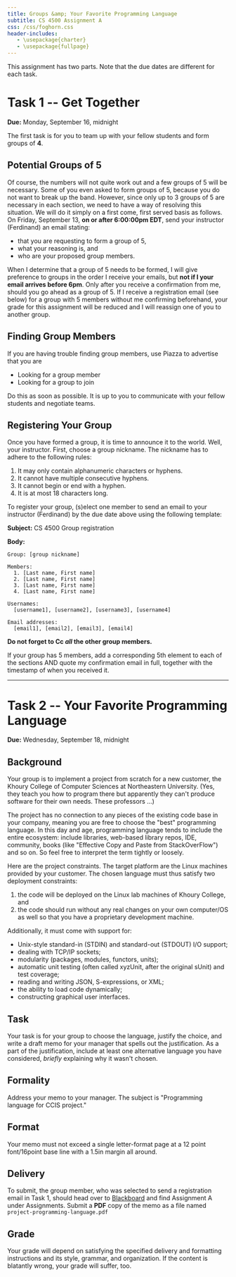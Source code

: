 ```yaml
---
title: Groups &amp; Your Favorite Programming Language
subtitle: CS 4500 Assignment A
css: /css/foghorn.css
header-includes:
   - \usepackage{charter}
   - \usepackage{fullpage}
---
```


This assignment has two parts. Note that the due dates are different for each task.

# Task 1 -- Get Together

**Due:** Monday, September 16, midnight 

The first task is for you to team up with your fellow students and form groups of **4**. 

## Potential Groups of 5
Of course, the numbers will not quite work out and a few groups of 5 will be necessary. Some of you even asked to form groups of 5, because you do not want to break up the band. However, since only up to 3 groups of 5 are necessary in each section, we need to have a way of resolving this situation. We will do it simply on a first come, first served basis as follows. On Friday, September 13, **on or after 6:00:00pm EDT**, send your instructor (Ferdinand) an email stating:

- that you are requesting to form a group of 5, 
- what your reasoning is, and 
- who are your proposed group members. 

When I determine that a group of 5 needs to be formed, I will give preference to groups in the order I receive your emails, but **not if I your email arrives before 6pm**. Only after you receive a confirmation from me, should you go ahead as a group of 5. If I receive a registration email (see below) for a group with 5 members without me confirming beforehand, your grade for this assignment will be reduced and I will reassign one of you to another group.

## Finding Group Members

If you are having trouble finding group members, use Piazza to advertise that you are

- Looking for a group member
- Looking for a group to join

Do this as soon as possible. It is up to you to communicate with your fellow students and negotiate teams.

## Registering Your Group

Once you have formed a group, it is time to announce it to the world. Well, your instructor. First, choose a group nickname. The nickname has to adhere to the following rules:

1. It may only contain alphanumeric characters or hyphens.
2. It cannot have multiple consecutive hyphens.
3. It cannot begin or end with a hyphen.
4. It is at most 18 characters long.

To register your group, (s)elect one member to send an email to your instructor (Ferdinand) by the due date above using the following template:

**Subject:** CS 4500 Group registration
    
**Body:**
```
Group: [group nickname]
 
Members:
  1. [Last name, First name]
  2. [Last name, First name]
  3. [Last name, First name]
  4. [Last name, First name]

Usernames:
  [username1], [username2], [username3], [username4]

Email addresses:
  [email1], [email2], [email3], [email4]

```

**Do not forget to Cc *all* the other group members.**

If your group has 5 members, add a corresponding 5th element to each of the sections AND quote my confirmation email in full, together with the timestamp of when you received it.  

------------


# Task 2 -- Your Favorite Programming Language

**Due:** Wednesday, September 18, midnight 

## Background 
Your group is to implement a project from scratch for a
new customer, the Khoury College of Computer Sciences at Northeastern
University. (Yes, they teach you how to program there but apparently they
can't produce software for their own needs. These professors ...)

The project has no connection to any pieces of the existing code base in
your company, meaning you are free to choose the "best" programming
language. In this day and age, programming language tends to include the
entire ecosystem: include libraries, web-based library repos, IDE,
community, books (like "Effective Copy and Paste from StackOverFlow") and
so on. So feel free to interpret the term tightly or loosely.

Here are the project constraints. The target platform are the Linux
machines provided by your customer. The chosen
language must thus satisfy two deployment constraints:
 
1. the code will be
deployed on the Linux lab machines of Khoury College, and 
2. the code should run without any real changes on your own
computer/OS as well so that you have a proprietary development machine.

Additionally, it must come with support for:

- Unix-style standard-in (STDIN) and standard-out (STDOUT) I/O support;
- dealing with TCP/IP sockets; 
- modularity (packages, modules, functors, units); 
- automatic unit testing (often called xyzUnit, after the original sUnit) and test coverage;
- reading and writing JSON, S-expressions, or XML; 
- the ability to load code dynamically;
- constructing graphical user interfaces. 

## Task 
Your task is for your group to choose the language, justify
the choice, and write a draft memo for your manager that spells out the
justification. As a part of the justification, include at least one alternative language you have considered, *briefly* explaining why it wasn't chosen.

## Formality 
Address your memo to your manager. The subject is
"Programming language for CCIS project."

## Format
Your memo must not exceed a single letter-format page at a 12
point font/16point base line with a 1.5in margin all around. 

## Delivery 
To submit, the group member, who was selected to send a registration email in Task 1, should head over to [Blackboard](https://blackboard.northeastern.edu) and find Assignment A under Assignments. Submit a **PDF** copy of the memo as a file named `project-programming-language.pdf`

## Grade
Your grade will depend on satisfying the specified delivery
and formatting instructions and its style, grammar, and organization. If
the content is blatantly wrong, your grade will suffer, too.

<!--
## Meta Background 
To give you an idea of how this may play out in the
real world, the first task sketches out a scenario distilled from a
real-life anecdote of a Software-Development graduate. It was her first
task to write such a memo and she did so well that she is now on the list
of 20 most influential women in IT.
-->
